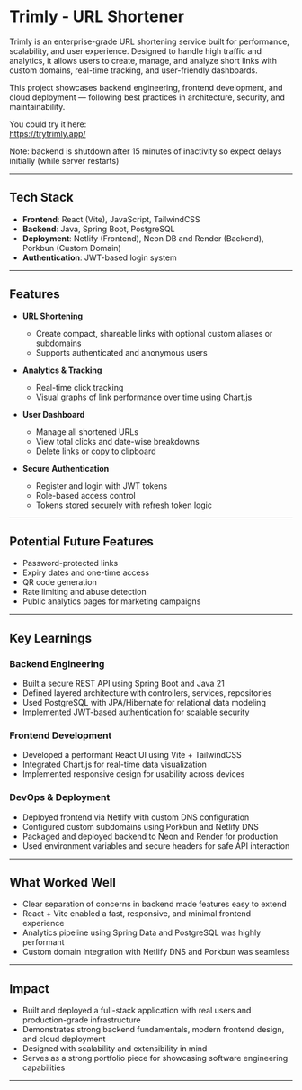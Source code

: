 # Trimly - URL Shortener

Trimly is an enterprise-grade URL shortening service built for performance, scalability, and user experience. Designed to handle high traffic and analytics, it allows users to create, manage, and analyze short links with custom domains, real-time tracking, and user-friendly dashboards.

This project showcases backend engineering, frontend development, and cloud deployment — following best practices in architecture, security, and maintainability.

You could try it here:  
https://trytrimly.app/

Note: backend is shutdown after 15 minutes of inactivity so expect delays initially (while server restarts)

---

## Tech Stack

- **Frontend**: React (Vite), JavaScript, TailwindCSS
- **Backend**: Java, Spring Boot, PostgreSQL
- **Deployment**: Netlify (Frontend), Neon DB and Render (Backend), Porkbun (Custom Domain)
- **Authentication**: JWT-based login system

---

## Features

- **URL Shortening**
  - Create compact, shareable links with optional custom aliases or subdomains
  - Supports authenticated and anonymous users

- **Analytics & Tracking**
  - Real-time click tracking
  - Visual graphs of link performance over time using Chart.js

- **User Dashboard**
  - Manage all shortened URLs
  - View total clicks and date-wise breakdowns
  - Delete links or copy to clipboard

- **Secure Authentication**
  - Register and login with JWT tokens
  - Role-based access control
  - Tokens stored securely with refresh token logic

---

## Potential Future Features

- Password-protected links
- Expiry dates and one-time access
- QR code generation
- Rate limiting and abuse detection
- Public analytics pages for marketing campaigns

---

## Key Learnings

### Backend Engineering

- Built a secure REST API using Spring Boot and Java 21
- Defined layered architecture with controllers, services, repositories
- Used PostgreSQL with JPA/Hibernate for relational data modeling
- Implemented JWT-based authentication for scalable security

### Frontend Development

- Developed a performant React UI using Vite + TailwindCSS
- Integrated Chart.js for real-time data visualization
- Implemented responsive design for usability across devices

### DevOps & Deployment

- Deployed frontend via Netlify with custom DNS configuration
- Configured custom subdomains using Porkbun and Netlify DNS
- Packaged and deployed backend to Neon and Render for production
- Used environment variables and secure headers for safe API interaction

---

## What Worked Well

- Clear separation of concerns in backend made features easy to extend
- React + Vite enabled a fast, responsive, and minimal frontend experience
- Analytics pipeline using Spring Data and PostgreSQL was highly performant
- Custom domain integration with Netlify DNS and Porkbun was seamless

---

## Impact

- Built and deployed a full-stack application with real users and production-grade infrastructure
- Demonstrates strong backend fundamentals, modern frontend design, and cloud deployment
- Designed with scalability and extensibility in mind
- Serves as a strong portfolio piece for showcasing software engineering capabilities

---

